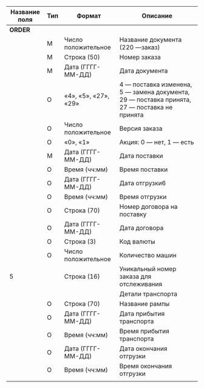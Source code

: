 **Название поля**|**Тип**|**Формат**|**Описание**
 ----- | ------- | -------------------- | --------------------------
**ORDER**| | |
     <DOCUMENTNAME><DOCUMENTNAME>|М|Число положительное|Название документа (220 —заказ)
     <NUMBER></NUMBER>|М|Строка (50)|Номер заказа
     <DATE></DATE>|М|Дата (ГГГГ-ММ-ДД)|Дата документа
     <ACTION></ACTION>|О|«4», «5», «27», «29»|4 — поставка изменена, 5 — замена документа, 29 — поставка принята, 27 — поставка не принята
     <VERSION></VERSION>|O|Число положительное|Версия заказа
     <PROMO></PROMO>|O|«0», «1»|Акция: 0 — нет, 1 — есть
     <DELIVERYDATE></DELIVERYDATE>|М|Дата (ГГГГ-ММ-ДД)|Дата поставки
     <DELIVERYTIME></DELIVERYTIME>|O|Время (чч:мм)|Время поставки
     <SHIPMENTDATE></SHIPMENTDATE>|O|Дата (ГГГГ-ММ-ДД)|Дата отгрузки6
     <SHIPMENTTIME></SHIPMENTTIME>|O|Время (чч:мм)|Время отгрузки
     <CAMPAIGNNUMBER></CAMPAIGNNUMBER>|O|Строка (70)|Номер договора на поставку
     <CAMPAIGNNUMBERDATE></CAMPAIGNNUMBERDATE>|O|Дата (ГГГГ-ММ-ДД)|Дата договора
     <CURRENCY></CURRENCY>|O|Строка (3)|Код валюты
     <TRANSPORTQUANTITY></TRANSPORTQUANTITY>|O|Число положительное|Количество машин
     <ORDERREFERENCENUMBER>5</ORDERREFERENCENUMBER>| |Строка (16)|Уникальный номер заказа для отслеживания
     **<LIMES>**| | |Детали транспорта
          <LIMESNAME></LIMESNAME>|O|Строка (70)|Название рампы
          <DATEFROM></DATEFROM>|O|Дата (ГГГГ-ММ-ДД)|Дата прибытия транспорта
          <TIMEFROM></TIMEFROM>|O|Время (чч:мм)|Время прибытия транспорта
          <DATETO></DATETO>|O|Дата (ГГГГ-ММ-ДД)|Дата окончания отгрузки
          <TIMETO></TIMETO>|O|Время (чч:мм)|Время окончания отгрузки
                **</LIMES>**| | |
